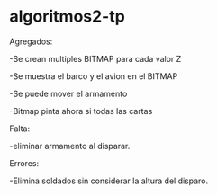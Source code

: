# algoritmos2-tp

Agregados:

-Se crean multiples BITMAP para cada valor Z

-Se muestra el barco y el avion en el BITMAP

-Se puede mover el armamento

-Bitmap pinta ahora si todas las cartas

Falta:

-eliminar armamento al disparar.

Errores:

-Elimina soldados sin considerar la altura del disparo.
